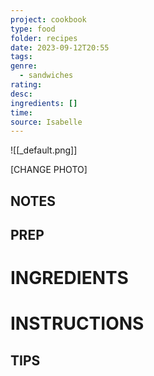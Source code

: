 ```yaml
---
project: cookbook
type: food
folder: recipes
date: 2023-09-12T20:55
tags: 
genre:
  - sandwiches
rating: 
desc: 
ingredients: []
time: 
source: Isabelle
---
```


![[_default.png]]

[CHANGE PHOTO]


## NOTES




## PREP


# INGREDIENTS


# INSTRUCTIONS


## TIPS



